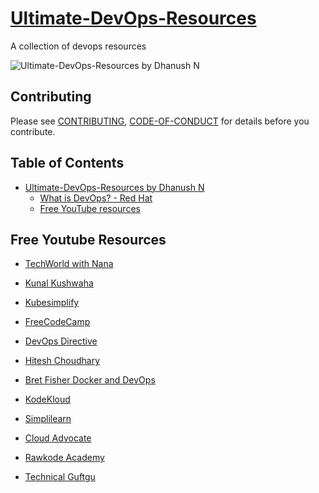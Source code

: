 # [Ultimate-DevOps-Resources](https://github.com/DhanushNehru/Ultimate-DevOps-Resources)

A collection of devops resources 

![Ultimate-DevOps-Resources by Dhanush N](https://github.com/DhanushNehru/Ultimate-DevOps-Resources/blob/main/cover.png)


## Contributing

Please see [CONTRIBUTING](https://github.com/DhanushNehru/Ultimate-DevOps-Resources/blob/main/CONTRIBUTING.md), [CODE-OF-CONDUCT](https://github.com/DhanushNehru/Ultimate-DevOps-Resources/blob/main/CODE-OF-CONDUCT.md) for details before you contribute.

## Table of Contents

- [Ultimate-DevOps-Resources by Dhanush N](https://github.com/DhanushNehru/Ultimate-DevOps-Resources)
  - [What is DevOps? - Red Hat](https://www.redhat.com/en/topics/devops)
  - [Free YouTube resources](#free-youtube-resources)

 
## Free Youtube Resources
 - [TechWorld with Nana](https://www.youtube.com/@TechWorldwithNana)

 - [Kunal Kushwaha](https://www.youtube.com/@KunalKushwaha)
 
 - [Kubesimplify](https://www.youtube.com/@kubesimplify)
 
 - [FreeCodeCamp](https://www.youtube.com/@freecodecamp)

 - [DevOps Directive](https://www.youtube.com/@DevOpsDirective)

 - [Hitesh Choudhary](https://www.youtube.com/@HiteshChoudharydotcom)
 
 - [Bret Fisher Docker and DevOps](https://www.youtube.com/@BretFisher)

 - [KodeKloud ](https://www.youtube.com/@KodeKloud)

 - [Simplilearn](https://www.youtube.com/@SimplilearnOfficial)

 - [Cloud Advocate](https://www.youtube.com/@CloudAdvocate)

 - [Rawkode Academy](https://www.youtube.com/@RawkodeAcademy)

 - [Technical Guftgu](https://www.youtube.com/@TechnicalGuftgu)
